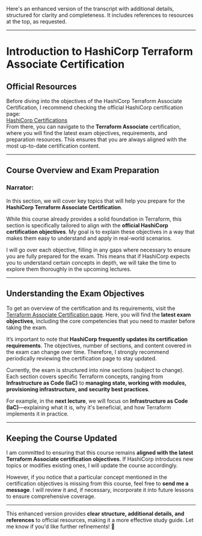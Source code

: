 Here's an enhanced version of the transcript with additional details, structured for clarity and completeness. It includes references to resources at the top, as requested.

---

# **Introduction to HashiCorp Terraform Associate Certification**

## **Official Resources**
Before diving into the objectives of the HashiCorp Terraform Associate Certification, I recommend checking the official HashiCorp certification page:  
[HashiCorp Certifications](https://www.hashicorp.com/certification)  
From there, you can navigate to the **Terraform Associate** certification, where you will find the latest exam objectives, requirements, and preparation resources. This ensures that you are always aligned with the most up-to-date certification content.

---

## **Course Overview and Exam Preparation**

### **Narrator:**  
In this section, we will cover key topics that will help you prepare for the **HashiCorp Terraform Associate Certification**. 

While this course already provides a solid foundation in Terraform, this section is specifically tailored to align with the **official HashiCorp certification objectives**. My goal is to explain these objectives in a way that makes them easy to understand and apply in real-world scenarios.

I will go over each objective, filling in any gaps where necessary to ensure you are fully prepared for the exam. This means that if HashiCorp expects you to understand certain concepts in depth, we will take the time to explore them thoroughly in the upcoming lectures.

---

## **Understanding the Exam Objectives**

To get an overview of the certification and its requirements, visit the [Terraform Associate Certification page](https://www.hashicorp.com/certification/terraform-associate). Here, you will find the **latest exam objectives**, including the core competencies that you need to master before taking the exam.

It’s important to note that **HashiCorp frequently updates its certification requirements**. The objectives, number of sections, and content covered in the exam can change over time. Therefore, I strongly recommend periodically reviewing the certification page to stay updated.

Currently, the exam is structured into nine sections (subject to change). Each section covers specific Terraform concepts, ranging from **Infrastructure as Code (IaC)** to **managing state, working with modules, provisioning infrastructure, and security best practices**.

For example, in the **next lecture**, we will focus on **Infrastructure as Code (IaC)**—explaining what it is, why it's beneficial, and how Terraform implements it in practice.

---

## **Keeping the Course Updated**
I am committed to ensuring that this course remains **aligned with the latest Terraform Associate certification objectives**. If HashiCorp introduces new topics or modifies existing ones, I will update the course accordingly.

However, if you notice that a particular concept mentioned in the certification objectives is missing from this course, feel free to **send me a message**. I will review it and, if necessary, incorporate it into future lessons to ensure comprehensive coverage.

---

This enhanced version provides **clear structure, additional details, and references** to official resources, making it a more effective study guide. Let me know if you'd like further refinements! 🚀
